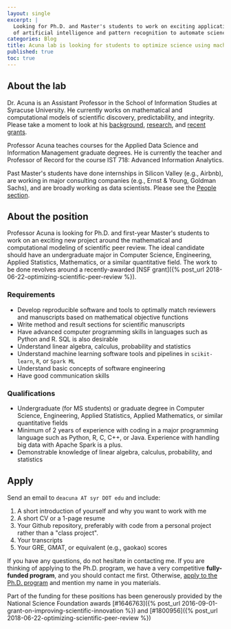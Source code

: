 ```yaml
---
layout: single
excerpt: |
  Looking for Ph.D. and Master's students to work on exciting applications
  of artificial intelligence and pattern recognition to automate science.
categories: Blog
title: Acuna lab is looking for students to optimize science using machine learning
published: true
toc: true
---
```


## About the lab

Dr. Acuna is an Assistant Professor in the School of Information Studies 
at Syracuse University. He currently
works on mathematical and computational models of scientific discovery, predictability,
and integrity. Please take a moment to look
at his [background](/about/), [research](/research/), and [recent grants](/funding/).

Professor Acuna teaches courses for the 
Applied Data Science 
and Information Management graduate degrees. He is currently the teacher and Professor of Record for 
the course IST 718: Advanced Information Analytics.

Past Master's students have done internships in Silicon Valley (e.g., Airbnb), 
are working in major consulting companies (e.g., Ernst & Young,  Goldman Sachs), and are 
broadly working as data scientists. Please see the [People section](/people/). 

## About the position
 
Professor Acuna is looking for Ph.D. and first-year Master's students to work on an exciting new project
around the mathematical and computational modeling of scientific peer review. The ideal candidate 
should have an undergraduate major in Computer Science, Engineering, Applied Statistics, Mathematics, 
or a similar quantitative field. The work to be done revolves around a recently-awarded 
[NSF grant]({% post_url 2018-06-22-optimizing-scientific-peer-review %}).


### Requirements

- Develop reproducible software and tools to optimally match reviewers and manuscripts based on
 mathematical objective functions
- Write method and result sections for scientific manuscripts
- Have advanced computer programming skills in languages such as Python and R. SQL is also
desirable
- Understand linear algebra, calculus, probability and statistics
- Understand machine learning software tools and pipelines in `scikit-learn`, `R`, or `Spark ML`
- Understand basic concepts of software engineering
- Have good communication skills

### Qualifications

- Undergraduate (for MS students) or graduate degree in Computer Science, Engineering, 
Applied Statistics, Applied Mathematics, or similar quantitative fields
- Minimum of 2 years of experience with coding in a major programming language such as 
Python, R, C, C++, or Java. Experience with handling big data with Apache Spark is a plus.
- Demonstrable knowledge of linear algebra, calculus, probability, and statistics


## Apply

Send an email to `deacuna AT syr DOT edu` and include:
1. A short introduction of yourself and why you want to work with me
1. A short CV or a 1-page resume
1. Your Github repository, preferably with code from a personal project rather than a "class project".
1. Your transcripts
1. Your GRE, GMAT, or equivalent (e.g., gaokao) scores

If you have any questions, do not hesitate in contacting me. 
If you are thinking of applying to the Ph.D. program, we have a very competitive __fully-funded program__, and you
should contact me first. Otherwise, 
[apply to the Ph.D. program](https://ischool.syr.edu/admissions/checklists/phd-checklist/) 
and mention my name in you materials.

Part of the funding for these positions has been generously provided by the National Science Foundation awards 
[#1646763]({% post_url 2016-09-01-grant-on-improving-scientific-innovation %}) and [#1800956]({% post_url 2018-06-22-optimizing-scientific-peer-review %})
